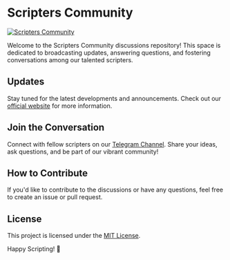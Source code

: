 # Scripters Community

[![Scripters Community](https://img.shields.io/badge/Scripters-Community-green.svg)](https://t.me/ScriptersCommunity)

Welcome to the Scripters Community discussions repository! This space is dedicated to broadcasting updates, answering questions, and fostering conversations among our talented scripters.

## Updates
Stay tuned for the latest developments and announcements. Check out our [official website](https://scripters.shop) for more information.

## Join the Conversation
Connect with fellow scripters on our [Telegram Channel](https://t.me/ScriptersCommunity). Share your ideas, ask questions, and be part of our vibrant community!

## How to Contribute
If you'd like to contribute to the discussions or have any questions, feel free to create an issue or pull request.

## License
This project is licensed under the [MIT License](LICENSE).

Happy Scripting! 🚀
